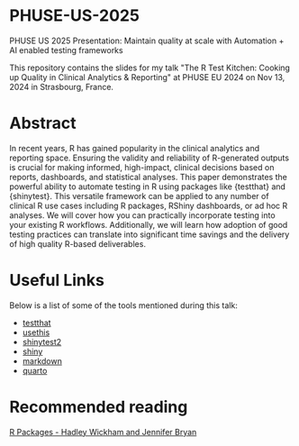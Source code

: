 # PHUSE-US-2025
PHUSE US 2025 Presentation: Maintain quality at scale with Automation + AI enabled testing frameworks

This repository contains the slides for my talk "The R Test Kitchen: Cooking up Quality in Clinical Analytics &amp; Reporting" at PHUSE EU 2024 on Nov 13, 2024 in Strasbourg, France.

# Abstract
In recent years, R has gained popularity in the clinical analytics and reporting space. Ensuring the validity and reliability of R-generated outputs is crucial for making informed, high-impact, clinical decisions based on reports, dashboards, and statistical analyses. This paper demonstrates the powerful ability to automate testing in R using packages like {testthat} and {shinytest}. This versatile framework can be applied to any number of clinical R use cases including R packages, RShiny dashboards, or ad hoc R analyses. We will cover how you can practically incorporate testing into your existing R workflows. Additionally, we will learn how adoption of good testing practices can translate into significant time savings and the delivery of high quality R-based deliverables.

# Useful Links
Below is a list of some of the tools mentioned during this talk:

 - [testthat]([https://www.mockaroo.com/](https://journal.r-project.org/archive/2011-1/RJournal_2011-1_Wickham.pdf))
 - [usethis](https://usethis.r-lib.org)
 - [shinytest2](https://rstudio.github.io/shinytest2/)
 - [shiny](https://github.com/rstudio/shiny)
 - [markdown](https://CRAN.R-project.org/package=markdown)
 - [quarto](https://CRAN.R-project.org/package=quarto)

# Recommended reading

[R Packages - Hadley Wickham and Jennifer Bryan](https://r-pkgs.org/)


